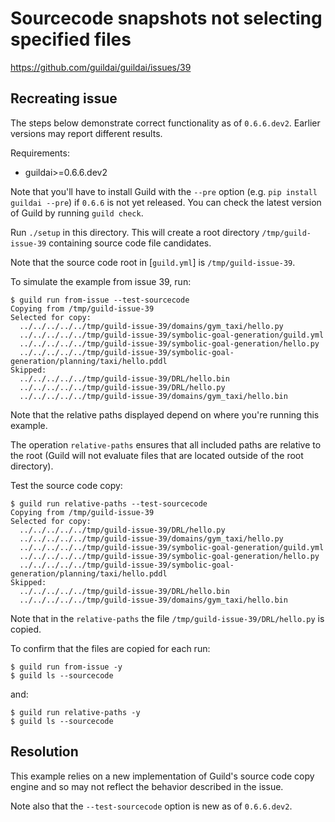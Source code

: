 # Sourcecode snapshots not selecting specified files

https://github.com/guildai/guildai/issues/39

## Recreating issue

The steps below demonstrate correct functionality as of
`0.6.6.dev2`. Earlier versions may report different results.

Requirements:

- guildai>=0.6.6.dev2

Note that you'll have to install Guild with the `--pre` option
(e.g. `pip install guildai --pre`) if `0.6.6` is not yet released. You
can check the latest version of Guild by running `guild check`.

Run `./setup` in this directory. This will create a root directory
`/tmp/guild-issue-39` containing source code file candidates.

Note that the source code root in [`guild.yml`] is
`/tmp/guild-issue-39`.

To simulate the example from issue 39, run:

    $ guild run from-issue --test-sourcecode
    Copying from /tmp/guild-issue-39
    Selected for copy:
      ../../../../../tmp/guild-issue-39/domains/gym_taxi/hello.py
      ../../../../../tmp/guild-issue-39/symbolic-goal-generation/guild.yml
      ../../../../../tmp/guild-issue-39/symbolic-goal-generation/hello.py
      ../../../../../tmp/guild-issue-39/symbolic-goal-generation/planning/taxi/hello.pddl
    Skipped:
      ../../../../../tmp/guild-issue-39/DRL/hello.bin
      ../../../../../tmp/guild-issue-39/DRL/hello.py
      ../../../../../tmp/guild-issue-39/domains/gym_taxi/hello.bin

Note that the relative paths displayed depend on where you're running
this example.

The operation `relative-paths` ensures that all included paths are
relative to the root (Guild will not evaluate files that are located
outside of the root directory).

Test the source code copy:

    $ guild run relative-paths --test-sourcecode
    Copying from /tmp/guild-issue-39
    Selected for copy:
      ../../../../../tmp/guild-issue-39/DRL/hello.py
      ../../../../../tmp/guild-issue-39/domains/gym_taxi/hello.py
      ../../../../../tmp/guild-issue-39/symbolic-goal-generation/guild.yml
      ../../../../../tmp/guild-issue-39/symbolic-goal-generation/hello.py
      ../../../../../tmp/guild-issue-39/symbolic-goal-generation/planning/taxi/hello.pddl
    Skipped:
      ../../../../../tmp/guild-issue-39/DRL/hello.bin
      ../../../../../tmp/guild-issue-39/domains/gym_taxi/hello.bin

Note that in the `relative-paths` the file
`/tmp/guild-issue-39/DRL/hello.py` is copied.

To confirm that the files are copied for each run:

    $ guild run from-issue -y
    $ guild ls --sourcecode

and:

    $ guild run relative-paths -y
    $ guild ls --sourcecode

## Resolution

This example relies on a new implementation of Guild's source code
copy engine and so may not reflect the behavior described in the
issue.

Note also that the `--test-sourcecode` option is new as of
`0.6.6.dev2`.
